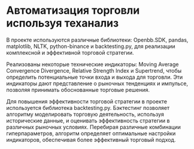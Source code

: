# Автоматизация торговли используя теханализ

В проекте используются различные библиотеки: Openbb.SDK, pandas, matplotlib, NLTK, python-binance и backtesting.py, для реализации комплексной и эффективной торговой стратегии.

Реализованы некоторые технические индикаторы:  Moving Average Convergence Divergence, Relative Strength Index и Supertrend, чтобы определить потенциальные точки входа и выхода для торговли. Эти индикаторы дают  представление о рыночных тенденциях и импульсе, позволяя  принимать обоснованные торговые решения.

Для повышения эффективности торговой стратегии в проекте используется библиотека backtesting.py. Бэктестинг позволяет алгоритму моделировать торговую деятельность, используя исторические  данные, и оценивать эффективность стратегии в различных рыночных условиях. Перебирая различные комбинации гиперпараметров, алгоритм определяет оптимальные настройки индикаторов, обеспечивая более эффективный торговый подход.

